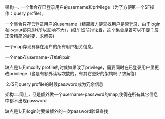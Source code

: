 架构一.
一个集合存已登录用户的username和privilege（为了方便第一个SF操作：query profile），

一个集合只存已登录用户的username（精简版方便查找用户是否登录，由于login和logout都只是N所以影响不大），(经午饭前讨论后，这个集合是否可以不要？反正没精简的必要，求解答)

一个map存现有存在用户的所有用户相关信息，

一个map存username-订单的pair

缺点是1.(F)modify profile的时候如果改了privilege，需要同时在已登录用户里更改privilege（这是有额外读写次数的，有其它更好的架构吗？求解答）

​     2.(SF)query profile的时候password成为冗余信息

架构二.同上，但是额外做一个username-password的map,使得在所有其它信息中都不出现password

缺点是1.(F)login时要做额外的一次password验证查找
